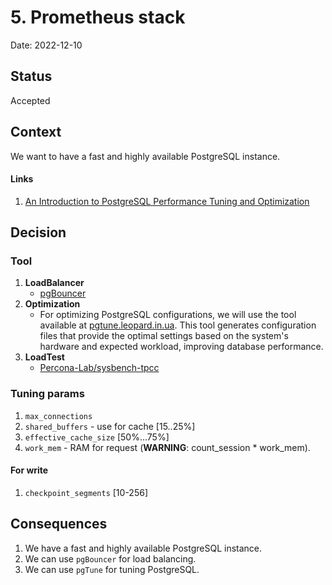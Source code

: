 # 5. Prometheus stack

Date: 2022-12-10

## Status

Accepted

## Context

We want to have a fast and highly available PostgreSQL instance.

#### Links

1. [An Introduction to PostgreSQL Performance Tuning and Optimization](https://www.enterprisedb.com/postgres-tutorials/introduction-postgresql-performance-tuning-and-optimization)

## Decision

### Tool

1. **LoadBalancer**
    - [pgBouncer](https://www.pgbouncer.org/)
2. **Optimization**
    - For optimizing PostgreSQL configurations, we will use the tool available at [pgtune.leopard.in.ua](https://pgtune.leopard.in.ua/#/). 
      This tool generates configuration files that provide the optimal settings based on the system's hardware and expected workload, improving database performance.
3. **LoadTest**
    - [Percona-Lab/sysbench-tpcc](https://github.com/Percona-Lab/sysbench-tpcc)

### Tuning params

1. `max_connections`
2. `shared_buffers` - use for cache [15..25%]
3. `effective_cache_size` [50%…75%]
4. `work_mem` - RAM for request (**WARNING**: count_session * work_mem).

#### For write

1. `checkpoint_segments` [10-256]

## Consequences

1. We have a fast and highly available PostgreSQL instance.
2. We can use `pgBouncer` for load balancing.
3. We can use `pgTune` for tuning PostgreSQL.
